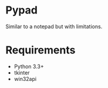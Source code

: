 # Pypad
Similar to a notepad but with limitations.
# Requirements
  * Python 3.3+
  * tkinter
  * win32api
